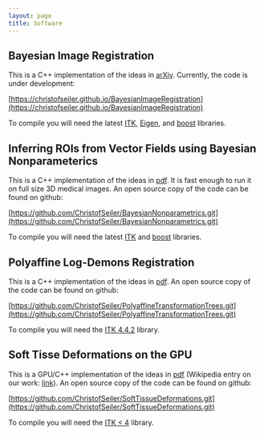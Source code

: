 ```yaml
---
layout: page
title: Software
---
```


## Bayesian Image Registration

This is a C++ implementation of the ideas in [arXiv](http://arxiv.org/abs/1407.1114). Currently, the code is under development: 

[https://christofseiler.github.io/BayesianImageRegistration](https://christofseiler.github.io/BayesianImageRegistration)

To compile you will need the latest [ITK](http://www.itk.org/ITK/resources/software.html), [Eigen](http://eigen.tuxfamily.org/), and [boost](http://www.boost.org/) libraries.

## Inferring ROIs from Vector Fields using Bayesian Nonparameterics

This is a C++ implementation of the ideas in [pdf](http://web.stanford.edu/~cseiler/papers/BayesianNonparametricsGeometricDeformationsSeiler2013.pdf). It is fast enough to run it on full size 3D medical images.
An open source copy of the code can be found on github:

[https://github.com/ChristofSeiler/BayesianNonparametrics.git](https://github.com/ChristofSeiler/BayesianNonparametrics.git)

To compile you will need the latest [ITK](http://www.itk.org/ITK/resources/software.html) and [boost](http://www.boost.org/) libraries.

## Polyaffine Log-Demons Registration

This is a C++ implementation of the ideas in [pdf](http://www.inria.fr/sophia/asclepios/Publications/Christof.Seiler/SeilerPolyaffineTransformationTreesMedIA2012.pdf). An open source copy of the code can be found on github:

[https://github.com/ChristofSeiler/PolyaffineTransformationTrees.git](https://github.com/ChristofSeiler/PolyaffineTransformationTrees.git)

To compile you will need the [ITK 4.4.2](http://www.itk.org/ITK/resources/legacy_releases.html) library.

## Soft Tisse Deformations on the GPU

This is a GPU/C++ implementation of the ideas in [pdf](http://link.springer.com/chapter/10.1007%2F978-1-84882-565-9_9) (Wikipedia entry on our work: [link](https://en.wikipedia.org/wiki/Write-only_memory_(engineering)#cite_ref-7)). An open source copy of the code can be found on github:

[https://github.com/ChristofSeiler/SoftTissueDeformations.git](https://github.com/ChristofSeiler/SoftTissueDeformations.git)

To compile you will need the [ITK < 4](http://www.itk.org/ITK/resources/legacy_releases.html) library.
